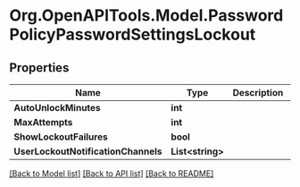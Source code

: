 # Org.OpenAPITools.Model.PasswordPolicyPasswordSettingsLockout

## Properties

Name | Type | Description | Notes
------------ | ------------- | ------------- | -------------
**AutoUnlockMinutes** | **int** |  | [optional] 
**MaxAttempts** | **int** |  | [optional] 
**ShowLockoutFailures** | **bool** |  | [optional] 
**UserLockoutNotificationChannels** | **List&lt;string&gt;** |  | [optional] 

[[Back to Model list]](../README.md#documentation-for-models) [[Back to API list]](../README.md#documentation-for-api-endpoints) [[Back to README]](../README.md)

